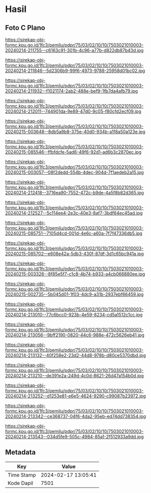 # Hasil

## Foto C Plano

https://sirekap-obj-formc.kpu.go.id/1fc3/pemilu/pdpr/75/03/02/10/10/7503021010003-20240214-211755--c6163c91-301b-4c96-a77b-d822db87b43d.jpg

https://sirekap-obj-formc.kpu.go.id/1fc3/pemilu/pdpr/75/03/02/10/10/7503021010003-20240214-211846--5d2306b9-99f6-4973-9788-25958d01bc02.jpg

https://sirekap-obj-formc.kpu.go.id/1fc3/pemilu/pdpr/75/03/02/10/10/7503021010003-20240214-211932--f1021174-2ab2-488e-bef9-1fb7da4afb79.jpg

https://sirekap-obj-formc.kpu.go.id/1fc3/pemilu/pdpr/75/03/02/10/10/7503021010003-20240214-212011--744901da-9e89-47d0-9c05-f80cfd2ecf09.jpg

https://sirekap-obj-formc.kpu.go.id/1fc3/pemilu/pdpr/75/03/02/10/10/7503021010003-20240215-003648--8db5a9b8-375e-40d0-934b-a1f8a50a123e.jpg

https://sirekap-obj-formc.kpu.go.id/1fc3/pemilu/pdpr/75/03/02/10/10/7503021010003-20240215-085546--ffbfdcfe-5ad6-49f6-92d1-ad6b3c2870ec.jpg

https://sirekap-obj-formc.kpu.go.id/1fc3/pemilu/pdpr/75/03/02/10/10/7503021010003-20240215-003057--08f2dedd-554b-4dec-904d-7f1aedeb2a15.jpg

https://sirekap-obj-formc.kpu.go.id/1fc3/pemilu/pdpr/75/03/02/10/10/7503021010003-20240214-212418--3716ea90-7552-472c-b9de-4a5f8b82d365.jpg

https://sirekap-obj-formc.kpu.go.id/1fc3/pemilu/pdpr/75/03/02/10/10/7503021010003-20240214-212527--5c114ee4-2e3c-40e3-8af7-3bdf64ec45ad.jpg

https://sirekap-obj-formc.kpu.go.id/1fc3/pemilu/pdpr/75/03/02/10/10/7503021010003-20240215-085751--7105d4cd-001d-4e6c-a60a-7f7f47336db5.jpg

https://sirekap-obj-formc.kpu.go.id/1fc3/pemilu/pdpr/75/03/02/10/10/7503021010003-20240215-085702--e608e42a-5db3-430f-87df-3d1c65bc941a.jpg

https://sirekap-obj-formc.kpu.go.id/1fc3/pemilu/pdpr/75/03/02/10/10/7503021010003-20240215-003326--8f85e5f7-c1c8-4b74-b933-a4cb066880ee.jpg

https://sirekap-obj-formc.kpu.go.id/1fc3/pemilu/pdpr/75/03/02/10/10/7503021010003-20240215-002735--5b045d01-1f03-4dc9-a31b-2937ebf66459.jpg

https://sirekap-obj-formc.kpu.go.id/1fc3/pemilu/pdpr/75/03/02/10/10/7503021010003-20240214-213010--77c6bcc0-923b-4e59-8234-cd5a1512c1cc.jpg

https://sirekap-obj-formc.kpu.go.id/1fc3/pemilu/pdpr/75/03/02/10/10/7503021010003-20240214-213056--9bff2190-0820-44c6-988e-472c5626eb41.jpg

https://sirekap-obj-formc.kpu.go.id/1fc3/pemilu/pdpr/75/03/02/10/10/7503021010003-20240214-213132--40f258e2-23d2-44d8-978b-d80ce5370dbd.jpg

https://sirekap-obj-formc.kpu.go.id/1fc3/pemilu/pdpr/75/03/02/10/10/7503021010003-20240214-213210--de391e2a-249d-4c0d-8621-26d47a154b0d.jpg

https://sirekap-obj-formc.kpu.go.id/1fc3/pemilu/pdpr/75/03/02/10/10/7503021010003-20240214-213252--d1253e81-e6e5-4624-9290-c99087b23972.jpg

https://sirekap-obj-formc.kpu.go.id/1fc3/pemilu/pdpr/75/03/02/10/10/7503021010003-20240214-213342--ce368737-04f6-4da2-95eb-ed74dd738354.jpg

https://sirekap-obj-formc.kpu.go.id/1fc3/pemilu/pdpr/75/03/02/10/10/7503021010003-20240214-213543--034d5fe9-505c-4984-85a1-2f512933a9dd.jpg


## Metadata

| Key        | Value               |
| ---------- | ------------------- |
| Time Stamp | 2024-02-17 13:05:41 |
| Kode Dapil | 7501                |



